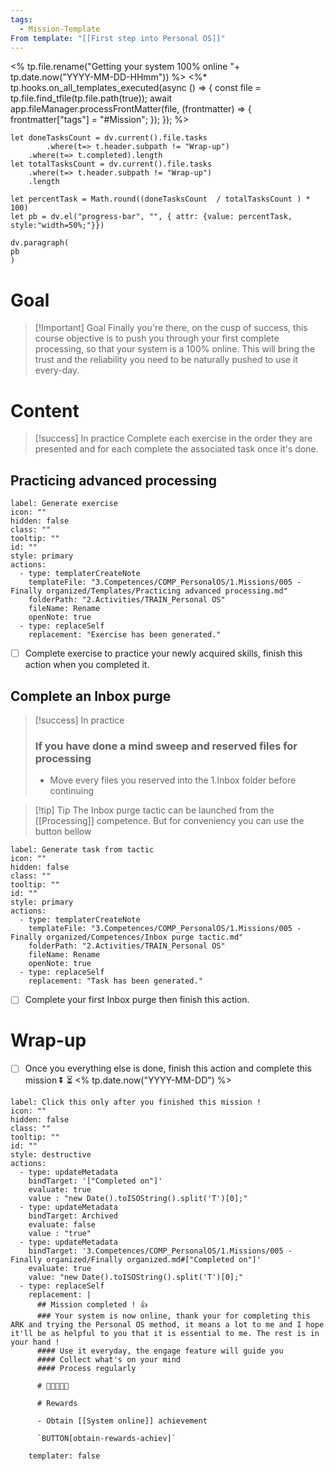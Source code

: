 ```yaml
---
tags:
  - Mission-Template
From template: "[[First step into Personal OS]]"
---
```

<% tp.file.rename("Getting your system 100% online "+ tp.date.now("YYYY-MM-DD-HHmm")) %>
<%* tp.hooks.on_all_templates_executed(async () => {
  const file = tp.file.find_tfile(tp.file.path(true));
  await app.fileManager.processFrontMatter(file, (frontmatter) => {
    frontmatter["tags"] = "#Mission";
  });
}); 
%>
```dataviewjs
let doneTasksCount = dv.current().file.tasks
		.where(t=> t.header.subpath != "Wrap-up")
	.where(t=> t.completed).length 
let totalTasksCount = dv.current().file.tasks
	.where(t=> t.header.subpath != "Wrap-up")
	.length

let percentTask = Math.round((doneTasksCount  / totalTasksCount ) * 100)  
let pb = dv.el("progress-bar", "", { attr: {value: percentTask, style:"width=50%;"}})

dv.paragraph(  
pb
) 
```
# Goal 

> [!Important] Goal
> Finally you're there, on the cusp of success, this course objective is to push you through your first complete processing, so that your system is a 100% online. This will bring the trust and the reliability you need to be naturally pushed to use it every-day. 

# Content 

> [!success] In practice
> Complete each exercise in the order they are presented and for each complete the associated task once it's done. 
## Practicing advanced processing

```meta-bind-button
label: Generate exercise
icon: ""
hidden: false
class: ""
tooltip: ""
id: ""
style: primary
actions:
  - type: templaterCreateNote
    templateFile: "3.Competences/COMP_PersonalOS/1.Missions/005 - Finally organized/Templates/Practicing advanced processing.md"
    folderPath: "2.Activities/TRAIN_Personal OS"
    fileName: Rename
    openNote: true
  - type: replaceSelf
    replacement: "Exercise has been generated."
```
- [ ] Complete exercise to practice your newly acquired skills, finish this action when you completed it.

## Complete an Inbox purge

> [!success] In practice
>  ### If you have done a mind sweep and reserved files for processing 
> - Move every files you reserved into the 1.Inbox folder before continuing

> [!tip] Tip
> The Inbox purge tactic can be launched from the [[Processing]] competence. But for conveniency you can use the button bellow

```meta-bind-button
label: Generate task from tactic
icon: ""
hidden: false
class: ""
tooltip: ""
id: ""
style: primary
actions:
  - type: templaterCreateNote
    templateFile: "3.Competences/COMP_PersonalOS/1.Missions/005 - Finally organized/Competences/Inbox purge tactic.md"
    folderPath: "2.Activities/TRAIN_Personal OS"
    fileName: Rename
    openNote: true
  - type: replaceSelf
    replacement: "Task has been generated."
```
- [ ] Complete your first Inbox purge then finish this action.  

# Wrap-up

- [ ] Once you everything else is done, finish this action and complete this mission ⏬ ⏳ <% tp.date.now("YYYY-MM-DD") %>


```meta-bind-button
label: Click this only after you finished this mission !
icon: ""
hidden: false
class: ""
tooltip: ""
id: ""
style: destructive
actions:
  - type: updateMetadata
    bindTarget: '["Completed on"]'
    evaluate: true
    value : "new Date().toISOString().split('T')[0];" 
  - type: updateMetadata
    bindTarget: Archived
    evaluate: false
    value : "true" 
  - type: updateMetadata
    bindTarget: '3.Competences/COMP_PersonalOS/1.Missions/005 - Finally organized/Finally organized.md#["Completed on"]'
    evaluate: true
    value: "new Date().toISOString().split('T')[0];" 
  - type: replaceSelf
    replacement: |
      ## Mission completed ! 👍 
      ### Your system is now online, thank your for completing this ARK and trying the Personal OS method, it means a lot to me and I hope it'll be as helpful to you that it is essential to me. The rest is in your hand !
      #### Use it everyday, the engage feature will guide you
      #### Collect what's on your mind 
      #### Process regularly
      
      # 🎉🎉🎉🎉🎉
      
      # Rewards
      
      - Obtain [[System online]] achievement 
      
      `BUTTON[obtain-rewards-achiev]`
      
    templater: false
```

